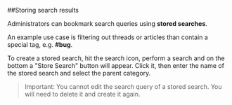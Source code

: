 
##Storing search results

Administrators can bookmark search queries using **stored searches**.

An example use case is filtering out threads or articles than contain a special tag, e.g. **#bug**.

To create a stored search, hit the search icon, perform a search and on the bottom a "Store Search" button will appear. Click it, then enter the name of the stored search and select the parent category.

> Important: You cannot edit the search query of a stored search. You will need to delete it and create it again.

